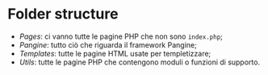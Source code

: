 # Folder structure
- _Pages_: ci vanno tutte le pagine PHP che non sono `index.php`;
- _Pangine_: tutto ciò che riguarda il framework Pangine;
- _Templates_: tutte le pagine HTML usate per templetizzare;
- _Utils_: tutte le pagine PHP che contengono moduli o funzioni di supporto.